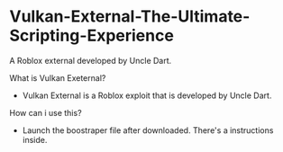 # Vulkan-External-The-Ultimate-Scripting-Experience
A Roblox external developed by Uncle Dart.

What is Vulkan Exeternal?
- Vulkan External is a Roblox exploit that is developed by Uncle Dart.

How can i use this?
- Launch the boostraper file after downloaded. There's a instructions inside.
